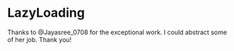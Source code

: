 # LazyLoading
Thanks to @Jayasree_0708 for the exceptional work. I could abstract some of her job. Thank you!
